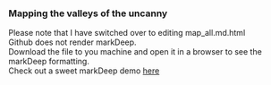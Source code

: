 ### Mapping the valleys of the uncanny

Please note that I have switched over to editing map_all.md.html  
Github does not render markDeep.  
Download the file to you machine and open it in a browser to see the markDeep formatting.  
Check out a sweet markDeep demo [here](https://casual-effects.com/markdeep/features.md.html)  
